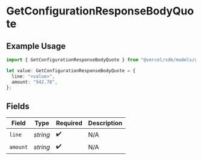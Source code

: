 # GetConfigurationResponseBodyQuote

## Example Usage

```typescript
import { GetConfigurationResponseBodyQuote } from "@vercel/sdk/models/getconfigurationop.js";

let value: GetConfigurationResponseBodyQuote = {
  line: "<value>",
  amount: "942.78",
};
```

## Fields

| Field              | Type               | Required           | Description        |
| ------------------ | ------------------ | ------------------ | ------------------ |
| `line`             | *string*           | :heavy_check_mark: | N/A                |
| `amount`           | *string*           | :heavy_check_mark: | N/A                |